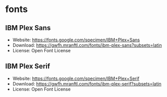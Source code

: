 # fonts

## IBM Plex Sans

* Website: https://fonts.google.com/specimen/IBM+Plex+Sans
* Download: https://gwfh.mranftl.com/fonts/ibm-plex-sans?subsets=latin
* License: Open Font License

## IBM Plex Serif

* Website: https://fonts.google.com/specimen/IBM+Plex+Serif
* Download: https://gwfh.mranftl.com/fonts/ibm-plex-serif?subsets=latin
* License: Open Font License
